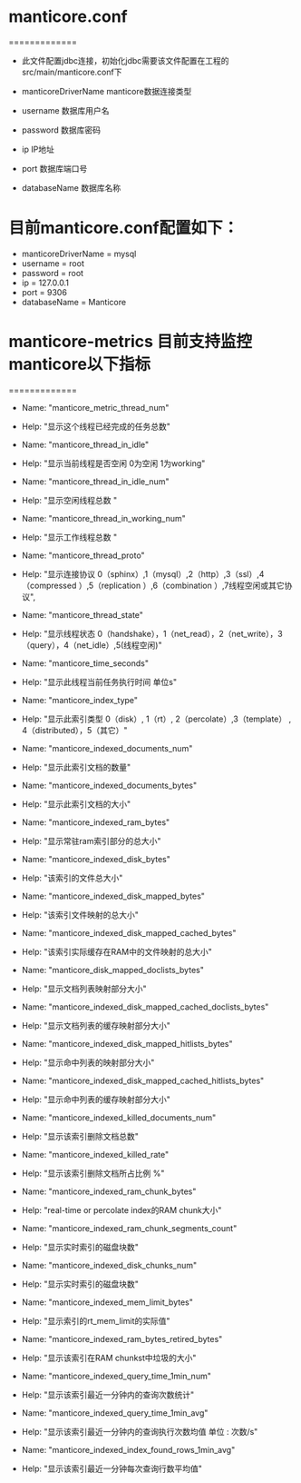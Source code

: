 # manticore.conf 
=============

*  此文件配置jdbc连接，初始化jdbc需要该文件配置在工程的src/main/manticore.conf下

*  manticoreDriverName   manticore数据连接类型
*  username              数据库用户名                                    
*  password              数据库密码   
*  ip                    IP地址
*  port                  数据库端口号
*  databaseName          数据库名称

# 目前manticore.conf配置如下：

*   manticoreDriverName = mysql
*   username = root
*   password = root
*   ip = 127.0.0.1
*   port = 9306
*   databaseName = Manticore

# manticore-metrics 目前支持监控manticore以下指标
=============


*   Name: "manticore_metric_thread_num"
*   Help: "显示这个线程已经完成的任务总数"

*   Name: "manticore_thread_in_idle"
*   Help: "显示当前线程是否空闲 0为空闲 1为working"

*   Name: "manticore_thread_in_idle_num"
*   Help: "显示空闲线程总数 "

*   Name: "manticore_thread_in_working_num"
*   Help: "显示工作线程总数 "

*   Name: "manticore_thread_proto"
*   Help: "显示连接协议 0（sphinx）,1（mysql）,2（http）,3（ssl）,4（compressed ）,5（replication ）,6（combination ）,7线程空闲或其它协议",

*   Name: "manticore_thread_state"
*   Help: "显示线程状态 0（handshake），1（net_read），2（net_write），3（query），4（net_idle）,5(线程空闲)"

*   Name: "manticore_time_seconds"   
*   Help: "显示此线程当前任务执行时间 单位s"

*   Name: "manticore_index_type"
*   Help: "显示此索引类型 0（disk）, 1（rt）, 2（percolate）,3（template） ,  4（distributed），5（其它）"

*   Name: "manticore_indexed_documents_num"
*   Help: "显示此索引文档的数量"

*   Name: "manticore_indexed_documents_bytes"
*   Help: "显示此索引文档的大小"

*   Name: "manticore_indexed_ram_bytes"
*   Help: "显示常驻ram索引部分的总大小"

*   Name: "manticore_indexed_disk_bytes"
*   Help: "该索引的文件总大小"

*   Name: "manticore_indexed_disk_mapped_bytes"
*   Help: "该索引文件映射的总大小"

*   Name: "manticore_indexed_disk_mapped_cached_bytes"
*   Help: "该索引实际缓存在RAM中的文件映射的总大小"

*   Name: "manticore_disk_mapped_doclists_bytes"
*   Help: "显示文档列表映射部分大小"

*   Name: "manticore_indexed_disk_mapped_cached_doclists_bytes"
*   Help: "显示文档列表的缓存映射部分大小"

*   Name: "manticore_indexed_disk_mapped_hitlists_bytes"
*   Help: "显示命中列表的映射部分大小"

*   Name: "manticore_indexed_disk_mapped_cached_hitlists_bytes"
*   Help: "显示命中列表的缓存映射部分大小"

*   Name: "manticore_indexed_killed_documents_num"
*   Help: "显示该索引删除文档总数"

*   Name: "manticore_indexed_killed_rate"
*   Help: "显示该索引删除文档所占比例   %"

*   Name: "manticore_indexed_ram_chunk_bytes"
*   Help: "real-time or percolate index的RAM chunk大小"

*   Name: "manticore_indexed_ram_chunk_segments_count"
*   Help: "显示实时索引的磁盘块数"

*   Name: "manticore_indexed_disk_chunks_num"
*   Help: "显示实时索引的磁盘块数"

*   Name: "manticore_indexed_mem_limit_bytes"
*   Help: "显示索引的rt_mem_limit的实际值"

*   Name: "manticore_indexed_ram_bytes_retired_bytes"
*   Help: "显示该索引在RAM chunkst中垃圾的大小"

*   Name: "manticore_indexed_query_time_1min_num"
*   Help: "显示该索引最近一分钟内的查询次数统计"

*   Name: "manticore_indexed_query_time_1min_avg"
*   Help: "显示该索引最近一分钟内的查询执行次数均值 单位 : 次数/s"

*   Name: "manticore_indexed_index_found_rows_1min_avg"
*   Help: "显示该索引最近一分钟每次查询行数平均值"


